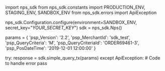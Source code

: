 import nps_sdk
from nps_sdk.constants import PRODUCTION_ENV, STAGING_ENV, SANDBOX_ENV
from nps_sdk.errors import ApiException

nps_sdk.Configuration.configure(environment=SANDBOX_ENV,
                            secret_key="_YOUR_SECRET_KEY_")
sdk = nps_sdk.Nps()

params = {
    'psp_Version': '2.2',
    'psp_MerchantId': 'sdk_test',
    'psp_QueryCriteria': 'M',
    'psp_QueryCriteriaId': 'ORDER69461-3',
    'psp_PosDateTime': '2019-12-01 12:00:00'
}

try: 
    response = sdk.simple_query_tx(params) 
except ApiException: 
    # Code to handle error 
    pass 
